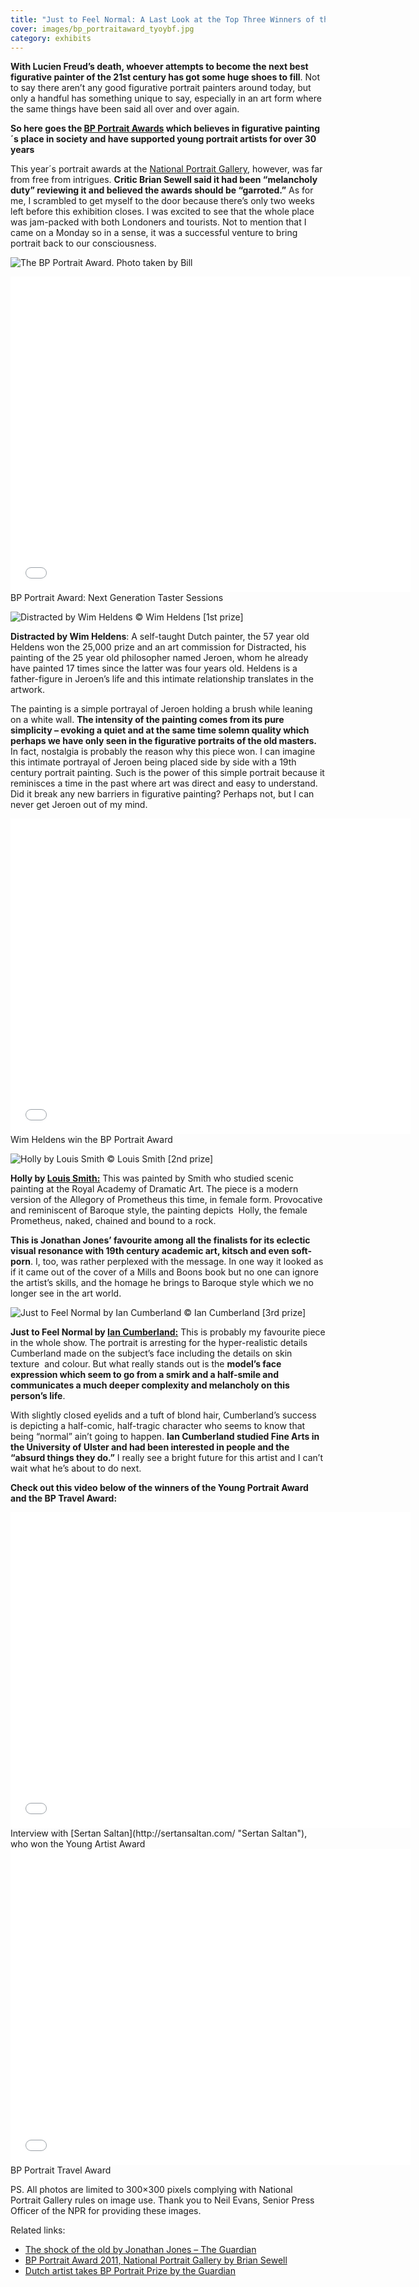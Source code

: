 ```yaml
---
title: "Just to Feel Normal: A Last Look at the Top Three Winners of the BP Portrait Awards 2011"
cover: images/bp_portraitaward_tyoybf.jpg
category: exhibits
---
```


**With Lucien Freud’s death, whoever attempts to become the next best figurative painter of the 21st century has got some huge shoes to fill**. Not to say there aren’t any good figurative portrait painters around today, but only a handful has something unique to say, especially in an art form where the same things have been said all over and over again.

**So here goes the [BP Portrait Awards](http://www.npg.org.uk/index.php?id=6757 "BP Portrait Award") which believes in figurative painting´s place in society and have supported young portrait artists for over 30 years**

This year´s portrait awards at the [National Portrait Gallery](http://www.npg.org.uk/ "National portrait gallery"), however, was far from free from intrigues. **Critic Brian Sewell said it had been “melancholy duty” reviewing it and believed the awards should be “garroted.”** As for me, I scrambled to get myself to the door because there’s only two weeks left before this exhibition closes. I was excited to see that the whole place was jam-packed with both Londoners and tourists. Not to mention that I came on a Monday so in a sense, it was a successful venture to bring portrait back to our consciousness.

![](./images/bp_portraitaward_tyoybf.jpg "The BP Portrait Award. Photo taken by Bill")

<iframe allowfullscreen="" class="youtube-player" frameborder="0" height="505" src="//www.youtube.com/embed/5O5VdcOgBAE?wmode=transparent&fs=1&hl=en&modestbranding=1&iv_load_policy=3&showsearch=0&rel=0&theme=dark" title="YouTube video player" type="text/html" width="640"></iframe>

<figcaption>BP Portrait Award: Next Generation Taster Sessions</figcaption>

![](./images/Heldens-Distracted_ifck1c.jpg "Distracted by Wim Heldens © Wim Heldens [1st prize]")

**Distracted by Wim Heldens**: A self-taught Dutch painter, the 57 year old Heldens won the 25,000 prize and an art commission for Distracted, his painting of the 25 year old philosopher named Jeroen, whom he already have painted 17 times since the latter was four years old. Heldens is a father-figure in Jeroen’s life and this intimate relationship translates in the artwork.

The painting is a simple portrayal of Jeroen holding a brush while leaning on a white wall. **The intensity of the painting comes from its pure simplicity – evoking a quiet and at the same time solemn quality which perhaps we have only seen in the figurative portraits of the old masters.** In fact, nostalgia is probably the reason why this piece won. I can imagine this intimate portrayal of Jeroen being placed side by side with a 19th century portrait painting. Such is the power of this simple portrait because it reminisces a time in the past where art was direct and easy to understand. Did it break any new barriers in figurative painting? Perhaps not, but I can never get Jeroen out of my mind.

<iframe allowfullscreen="" class="youtube-player" frameborder="0" height="505" src="//www.youtube.com/embed/B9qTYPfx7JU?wmode=transparent&fs=1&hl=en&modestbranding=1&iv_load_policy=3&showsearch=0&rel=0&theme=dark" title="YouTube video player" type="text/html" width="640"></iframe>

<figcaption>Wim Heldens win the BP Portrait Award</figcaption>

![](./images/Smith-Holly_oytw1r.jpg "Holly by Louis Smith © Louis Smith [2nd prize]")

**Holly by [Louis Smith:](http://www.louissmithportraits.co.uk/ "Louis Smith")** This was painted by Smith who studied scenic painting at the Royal Academy of Dramatic Art. The piece is a modern version of the Allegory of Prometheus this time, in female form. Provocative and reminiscent of Baroque style, the painting depicts  Holly, the female Prometheus, naked, chained and bound to a rock.

**This is Jonathan Jones’ favourite among all the finalists for its eclectic visual resonance with 19th century academic art, kitsch and even soft-porn**. I, too, was rather perplexed with the message. In one way it looked as if it came out of the cover of a Mills and Boons book but no one can ignore the artist’s skills, and the homage he brings to Baroque style which we no longer see in the art world.

![](./images/Cumberland-Just-to-feel-normal_phjnn3.jpg "Just to Feel Normal by Ian Cumberland © Ian Cumberland [3rd prize]")

**Just to Feel Normal by [Ian Cumberland:](http://www.iancumberland.com/paintings.php "Ian Cumberland")** This is probably my favourite piece in the whole show. The portrait is arresting for the hyper-realistic details Cumberland made on the subject’s face including the details on skin texture  and colour. But what really stands out is the **model’s face expression which seem to go from a smirk and a half-smile and communicates a much deeper complexity and melancholy on this person’s life**.

With slightly closed eyelids and a tuft of blond hair, Cumberland’s success is depicting a half-comic, half-tragic character who seems to know that being “normal” ain’t going to happen. **Ian Cumberland studied Fine Arts in the University of Ulster and had been interested in people and the “absurd things they do.”** I really see a bright future for this artist and I can’t wait what he’s about to do next.

**Check out this video below of the winners of the Young Portrait Award and the BP Travel Award:**

<iframe allowfullscreen="" class="youtube-player" frameborder="0" height="505" src="//www.youtube.com/embed/HWL6ag5Wmq0?wmode=transparent&fs=1&hl=en&modestbranding=1&iv_load_policy=3&showsearch=0&rel=0&theme=dark" title="YouTube video player" type="text/html" width="640"></iframe>

<figcaption>Interview with [Sertan Saltan](http://sertansaltan.com/ "Sertan Saltan"), who won the Young Artist Award</figcaption>

<iframe allowfullscreen="" class="youtube-player" frameborder="0" height="505" src="//www.youtube.com/embed/8Ni4Ve7YAHQ?wmode=transparent&fs=1&hl=en&modestbranding=1&iv_load_policy=3&showsearch=0&rel=0&theme=dark" title="YouTube video player" type="text/html" width="640"></iframe>

<figcaption>BP Portrait Travel Award</figcaption>

PS. All photos are limited to 300×300 pixels complying with National Portrait Gallery rules on image use. Thank you to Neil Evans, Senior Press Officer of the NPR for providing these images.

Related links:

- [The shock of the old by Jonathan Jones – The Guardian](http://www.guardian.co.uk/commentisfree/2011/apr/14/bp-portrait-award-louis-smith-holly "Jonathan Jones : SHock of the Old")
- [BP Portrait Award 2011, National Portrait Gallery by Brian Sewell](http://www.thisislondon.co.uk/arts/review-23975527-bp-portrait-award-2011-national-portrait-gallery---review.do "Brian Sewell")
- [Dutch artist takes BP Portrait Prize by the Guardian](http://www.guardian.co.uk/artanddesign/2011/jun/14/dutch-artist-takes-bp-portrait-prize "The Guardian")
